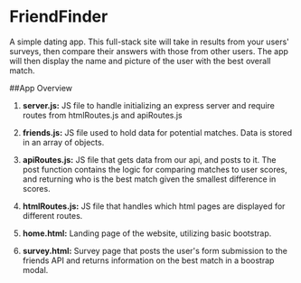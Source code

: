 # FriendFinder
A simple dating app. This full-stack site will take in results from your users' surveys, then compare their answers with those from other users. The app will then display the name and picture of the user with the best overall match.

##App Overview
1. **server.js:** JS file to handle initializing an express server and require routes from htmlRoutes.js and apiRoutes.js

1. **friends.js:** JS file used to hold data for potential matches. Data is stored in an array of objects.

1. **apiRoutes.js:** JS file that gets data from our api, and posts to it. The post function contains the logic for comparing matches to user scores, and returning who is the best match given the smallest difference in scores.

1. **htmlRoutes.js:** JS file that handles which html pages are displayed for different routes.

1. **home.html:** Landing page of the website, utilizing basic bootstrap. 

1. **survey.html:** Survey page that posts the user's form submission to the friends API and returns information on the best match in a boostrap modal.